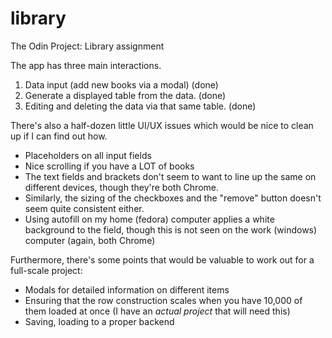 # library
The Odin Project: Library assignment

The app has three main interactions.
1. Data input (add new books via a modal) (done)
2. Generate a displayed table from the data. (done)
3. Editing and deleting the data via that same table. (done)

There's also a half-dozen little UI/UX issues which would be nice to clean up if I can find out how.
- Placeholders on all input fields
- Nice scrolling if you have a LOT of books
- The text fields and brackets don't seem to want to line up the same on different devices, though they're both Chrome.
- Similarly, the sizing of the checkboxes and the "remove" button doesn't seem quite consistent either.
- Using autofill on my home (fedora) computer applies a white background to the field, though this is not seen on the work (windows) computer (again, both Chrome)

Furthermore, there's some points that would be valuable to work out for a full-scale project:
- Modals for detailed information on different items
- Ensuring that the row construction scales when you have 10,000 of them loaded at once (I have an *actual project* that will need this)
- Saving, loading to a proper backend